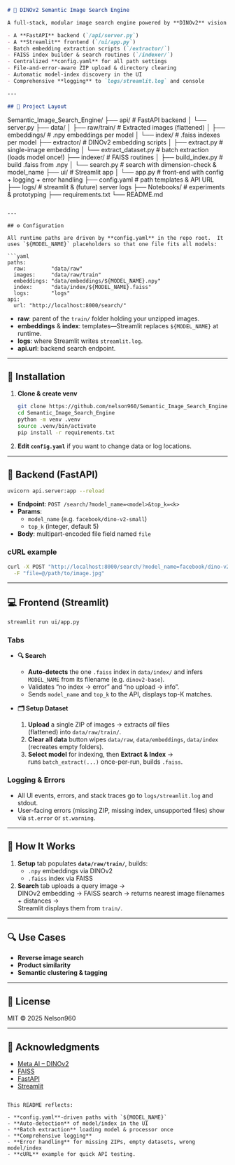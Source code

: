 ```markdown
# 🧠 DINOv2 Semantic Image Search Engine

A full-stack, modular image search engine powered by **DINOv2** vision transformers and **FAISS** for lightning-fast, semantic nearest-neighbor search. Includes:

- A **FastAPI** backend (`/api/server.py`)  
- A **Streamlit** frontend (`/ui/app.py`)  
- Batch embedding extraction scripts (`/extractor/`)  
- FAISS index builder & search routines (`/indexer/`)  
- Centralized **config.yaml** for all path settings  
- File-and-error-aware ZIP upload & directory clearing  
- Automatic model-index discovery in the UI  
- Comprehensive **logging** to `logs/streamlit.log` and console

---

## 📁 Project Layout

```
Semantic_Image_Search_Engine/
├── api/                        # FastAPI backend
│   └── server.py
├── data/
│   ├── raw/train/             # Extracted images (flattened)
│   ├── embeddings/            # .npy embeddings per model
│   └── index/                 # .faiss indexes per model
├── extractor/                 # DINOv2 embedding scripts
│   ├── extract.py             # single-image embedding
│   └── extract_dataset.py     # batch extraction (loads model once!)
├── indexer/                   # FAISS routines
│   ├── build_index.py         # build .faiss from .npy
│   └── search.py              # search with dimension-check & model_name
├── ui/                        # Streamlit app
│   └── app.py                 # front-end with config + logging + error handling
├── config.yaml                # path templates & API URL
├── logs/                      # streamlit & (future) server logs
├── Notebooks/                 # experiments & prototyping
├── requirements.txt
└── README.md
```

---

## ⚙️ Configuration

All runtime paths are driven by **config.yaml** in the repo root.  It uses `${MODEL_NAME}` placeholders so that one file fits all models:

```yaml
paths:
  raw:        "data/raw"
  images:     "data/raw/train"
  embeddings: "data/embeddings/${MODEL_NAME}.npy"
  index:      "data/index/${MODEL_NAME}.faiss"
  logs:       "logs"
api:
  url: "http://localhost:8000/search/"
```

- **raw**: parent of the `train/` folder holding your unzipped images.  
- **embeddings** & **index**: templates—Streamlit replaces `${MODEL_NAME}` at runtime.  
- **logs**: where Streamlit writes `streamlit.log`.  
- **api.url**: backend search endpoint.

---

## 🔧 Installation

1. **Clone & create venv**  
   ```bash
   git clone https://github.com/nelson960/Semantic_Image_Search_Engine.git
   cd Semantic_Image_Search_Engine
   python -m venv .venv
   source .venv/bin/activate
   pip install -r requirements.txt
   ```

2. **Edit `config.yaml`** if you want to change data or log locations.

---

## 🚀 Backend (FastAPI)

```bash
uvicorn api.server:app --reload
```

- **Endpoint**: `POST /search/?model_name=<model>&top_k=<k>`  
- **Params**:  
  - `model_name` (e.g. `facebook/dino-v2-small`)  
  - `top_k` (integer, default 5)  
- **Body**: multipart-encoded file field named `file`

### cURL example

```bash
curl -X POST "http://localhost:8000/search/?model_name=facebook/dino-v2-small&top_k=5" \
  -F "file=@/path/to/image.jpg"
```

---

## 💻 Frontend (Streamlit)

```bash
streamlit run ui/app.py
```

### Tabs

- **🔍 Search**  
  - **Auto-detects** the one `.faiss` index in `data/index/` and infers  
    `MODEL_NAME` from its filename (e.g. `dinov2-base`).  
  - Validates “no index → error” and “no upload → info”.  
  - Sends `model_name` and `top_k` to the API, displays top-K matches.

- **🗂️ Setup Dataset**  
  1. **Upload** a single ZIP of images → extracts *all* files  
     (flattened) into `data/raw/train/`.  
  2. **Clear all data** button wipes `data/raw`, `data/embeddings`, `data/index`  
     (recreates empty folders).  
  3. **Select model** for indexing, then **Extract & Index** →  
     runs `batch_extract(...)` once-per-run, builds `.faiss`.

### Logging & Errors

- All UI events, errors, and stack traces go to `logs/streamlit.log` and stdout.  
- User-facing errors (missing ZIP, missing index, unsupported files) show via `st.error` or `st.warning`.

---

## 🧠 How It Works

1. **Setup** tab populates **`data/raw/train/`**, builds:
   - `.npy` embeddings via DINOv2
   - `.faiss` index via FAISS  
2. **Search** tab uploads a query image →  
   DINOv2 embedding → FAISS search → returns nearest image filenames + distances →  
   Streamlit displays them from `train/`.

---

## 🔍 Use Cases

- **Reverse image search**  
- **Product similarity**  
- **Semantic clustering & tagging**  

---

## 📄 License

MIT © 2025 Nelson960

---

## 🙏 Acknowledgments

- [Meta AI – DINOv2](https://github.com/facebookresearch/dinov2)  
- [FAISS](https://github.com/facebookresearch/faiss)  
- [FastAPI](https://fastapi.tiangolo.com)  
- [Streamlit](https://streamlit.io)  
```

This README reflects:

- **config.yaml**-driven paths with `${MODEL_NAME}`  
- **Auto-detection** of model/index in the UI  
- **Batch extraction** loading model & processor once  
- **Comprehensive logging**  
- **Error handling** for missing ZIPs, empty datasets, wrong model/index  
- **cURL** example for quick API testing.